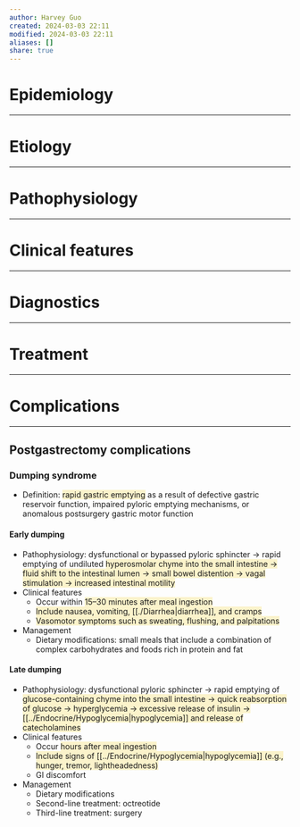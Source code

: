 ```yaml
---
author: Harvey Guo
created: 2024-03-03 22:11
modified: 2024-03-03 22:11
aliases: []
share: true
---
```

# Epidemiology
---


# Etiology
---


# Pathophysiology
---


# Clinical features
---


# Diagnostics
---


# Treatment
---

# Complications
---
## Postgastrectomy complications
### Dumping syndrome
- Definition: <span style="background:rgba(240, 200, 0, 0.2)">rapid gastric emptying</span> as a result of defective gastric reservoir function, impaired pyloric emptying mechanisms, or anomalous postsurgery gastric motor function
#### Early dumping
- Pathophysiology: dysfunctional or bypassed pyloric sphincter → rapid emptying of undiluted <span style="background:rgba(240, 200, 0, 0.2)">hyperosmolar chyme into the small intestine → fluid shift to the intestinal lumen → small bowel distention → vagal stimulation → increased intestinal motility</span>
- Clinical features
	- Occur within <span style="background:rgba(240, 200, 0, 0.2)">15–30 minutes after meal ingestion</span>
	- <span style="background:rgba(240, 200, 0, 0.2)">Include nausea, vomiting, [[./Diarrhea|diarrhea]], and cramps</span>
	- <span style="background:rgba(240, 200, 0, 0.2)">Vasomotor symptoms such as sweating, flushing, and palpitations</span>
- Management
	- Dietary modifications: small meals that include a combination of complex carbohydrates and foods rich in protein and fat
#### Late dumping
- Pathophysiology: dysfunctional pyloric sphincter → rapid emptying of <span style="background:rgba(240, 200, 0, 0.2)">glucose-containing chyme into the small intestine → quick reabsorption of glucose → hyperglycemia → excessive release of insulin → [[../Endocrine/Hypoglycemia|hypoglycemia]] and release of catecholamines</span>
- Clinical features
	- Occur <span style="background:rgba(240, 200, 0, 0.2)">hours after meal ingestion</span>
	- <span style="background:rgba(240, 200, 0, 0.2)">Include signs of [[../Endocrine/Hypoglycemia|hypoglycemia]] (e.g., hunger, tremor, lightheadedness)</span>
	- GI discomfort
- Management
	- Dietary modifications
	- Second-line treatment: octreotide
	- Third-line treatment: surgery